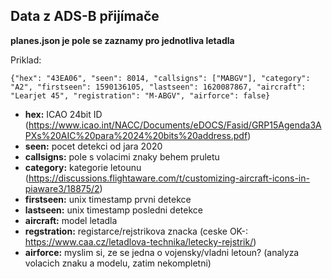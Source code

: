 ## Data z ADS-B přijímače

**planes.json je pole se zaznamy pro jednotliva letadla**

Priklad:

    {"hex": "43EA06", "seen": 8014, "callsigns": ["MABGV"], "category": "A2", "firstseen": 1590136105, "lastseen": 1620087867, "aircraft": "Learjet 45", "registration": "M-ABGV", "airforce": false}

 - **hex:** ICAO 24bit ID (https://www.icao.int/NACC/Documents/eDOCS/Fasid/GRP15Agenda3APXs%20AIC%20para%2024%20bits%20address.pdf)
 - **seen:** pocet detekci od jara 2020
 - **callsigns:** pole s volacimi znaky behem pruletu
 - **category:** kategorie letounu (https://discussions.flightaware.com/t/customizing-aircraft-icons-in-piaware3/18875/2)
 - **firstseen:** unix timestamp prvni detekce
 - **lastseen:** unix timestamp posledni detekce
 - **aircraft:** model letadla
 - **regstration:** registarce/rejstrikova znacka (ceske OK-: https://www.caa.cz/letadlova-technika/letecky-rejstrik/)
 - **airforce:** myslim si, ze se jedna o vojensky/vladni letoun? (analyza volacich znaku a modelu, zatim nekompletni)
